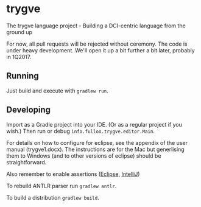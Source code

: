 # trygve
The trygve language project - Building a DCI-centric language from the ground up

For now, all pull requests will be rejected without ceremony. The code is under heavy development. We'll open it up a bit further a bit later, probably in 1Q2017.

## Running

Just build and execute with `gradlew run`.

## Developing

Import as a Gradle project into your IDE. (Or as a regular project if you wish.) Then run or debug `info.fulloo.trygve.editor.Main`.

For details on how to configure for eclipse, see the appendix of the user manual (trygve1.docx). The instructions are for the Mac but generlising them to Windows (and to other versions of eclipse) should be straightforward.

Also remember to enable assertions ([Eclipse](http://stackoverflow.com/questions/5509082/eclipse-enable-assertions), [IntelliJ](http://stackoverflow.com/questions/18168257/where-to-add-compiler-options-like-ea-in-intellij-idea))

To rebuild ANTLR parser run `gradlew antlr`.

To build a distribution `gradlew build`.